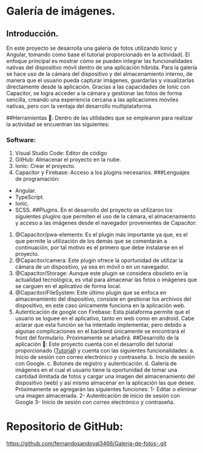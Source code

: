 # Galería de imágenes.
## Introducción.
En este proyecto se desarrolla una galería de fotos utilizando Ionic y Angular, tomando como base el tutorial proporcionado en la actividad(.
El enfoque principal es mostrar cómo se pueden integrar las funcionalidades nativas del dispositivo móvil dentro de una aplicación híbrida.
Para la galería se hace uso de la cámara del dispositivo y del almacenamiento interno, de manera que el usuario pueda capturar imágenes, guardarlas y visualizarlas directamente desde la aplicación.
Gracias a las capacidades de Ionic con Capacitor, se logra acceder a la cámara y gestionar las fotos de forma sencilla, creando una experiencia cercana a las aplicaciones móviles nativas, pero con la ventaja del desarrollo multiplataforma.

##Herramientas 🔨:
Dentro de las utilidades que se emplearon para realizar la actividad se encuentran las siguientes:
### Software:
1. Visual Studio Code: Editor de código
2. GitHub: Almacenar el proyecto en la nube.
3. Ionic: Crear el proyecto.
4. Capacitor y Firebase: Acceso a los plugins necesarios.
###Lenguajes de programación:
- Angular.
- TypeScript.
- Ionic.
- SCSS.
##Plugins.
En el desarrollo del proyecto se utilizaron los siguientes plugins que permiten el uso de la cámara, el almacenamiento y acceso a las imágenes desde el navegador provenientes de Capacitor:
1. @Capacitor/pwa-elements:
Es el plugin más importante ya que, es el que permite la utilización de los demás que se comentarán a continuación, por tal motivo es el primero que debe instalarse en el proyecto.
2. @Capacitor/camera:
Este plugin ofrece la oportunidad de utilizar la cámara de un dispositivo, ya sea en móvil o en un navegador.
3. @Capacitor/Storage:
Aunque este plugin se considera obsoleto en la actualidad tecnológica, es vital para almacenar las fotos o imágenes que se carguen en el aplicativo de forma local.
4. @Capacitor/FileSystem:
Este último plugin que se enfoca en almacenamiento del dispositivo, consiste en gestionar los archivos del dispositivo, en este caso únicamente funciona en la aplicación web.
5. Autenticación de google con Firebase:
Esta plataforma permite que el usuario se loguee en el aplicativo, tanto en web como en android. Cabe aclarar que esta función se ha intentado implementar, pero debido a algunas complicaciones en el backend únicamente se encontrará el front del formulario. Próximamente se añadirá.
##Desarrollo de la aplicación 🤖:
Este proyecto cuenta con el desarrollo del tutorial proporcionado ([Tutorial](http://https://www.youtube.com/watch?v=Vo8-d2f2dTg "Tutorial")) y cuenta con las siguientes funcionalidades:
a. Inicio de sesión con correo electrónico y contraseña.
b. Inicio de sesión con Google.
c. Botones de registro y autenticación.
d. Galería de imágenes en el cual el usuario tiene la oportunidad de tomar una cantidad ilimitada de fotos y cargar una imagen del almacenamiento del dispositivo (web) y así mismo almacenar en la aplicación las que desee.
Próximamente se agregarán las siguientes funciones:
1- Editar o eliminar una imagen almacenada.
2- Autenticación de inicio de sesión con Google
3- Inicio de sesión con correo electrónico y contraseña.

# Repositorio de GitHub:
https://github.com/fernandosandoval3466/Galeria-de-fotos-.git


